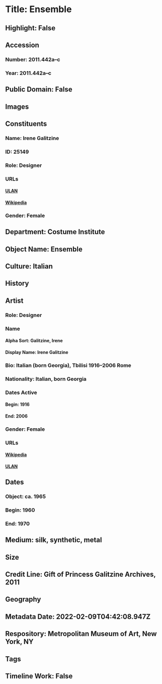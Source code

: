 # Title: Ensemble
## Highlight: False
## Accession
### Number: 2011.442a–c
### Year: 2011.442a–c
## Public Domain: False
## Images
## Constituents
### Name: Irene Galitzine
### ID: 25149
### Role: Designer
### URLs
#### [ULAN](http://vocab.getty.edu/page/ulan/500524724)
#### [Wikipedia](https://www.wikidata.org/wiki/Q538320)
### Gender: Female
## Department: Costume Institute
## Object Name: Ensemble
## Culture: Italian
## History
## Artist
### Role: Designer
### Name
#### Alpha Sort: Galitzine, Irene
#### Display Name: Irene Galitzine
### Bio: Italian (born Georgia), Tbilisi 1916–2006 Rome
### Nationality: Italian, born Georgia
### Dates Active
#### Begin: 1916
#### End: 2006
### Gender: Female
### URLs
#### [Wikipedia](https://www.wikidata.org/wiki/Q538320)
#### [ULAN](http://vocab.getty.edu/page/ulan/500524724)
## Dates
### Object: ca. 1965
### Begin: 1960
### End: 1970
## Medium: silk, synthetic, metal
## Size
## Credit Line: Gift of Princess Galitzine Archives, 2011
## Geography
## Metadata Date: 2022-02-09T04:42:08.947Z
## Respository: Metropolitan Museum of Art, New York, NY
## Tags
## Timeline Work: False